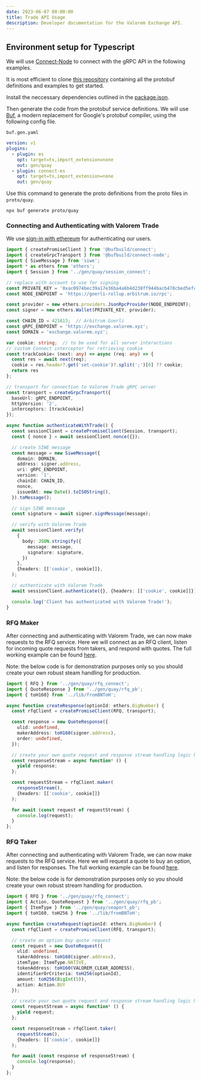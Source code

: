 ```yaml
---
date: 2023-06-07 00:00:00
title: Trade API Usage
description: Developer documentation for the Valorem Exchange API.
---
```


## Environment setup for Typescript

We will use [Connect-Node](https://connect.build/docs/node/getting-started) to connect with the gRPC API in the following examples.

It is most efficient to clone [this repository](https://github.com/valorem-labs-inc/exchange-proto/tree/main) containing all the protobuf definitions and examples to get started.

Install the neccessary dependencies outlined in the [package.json](https://github.com/valorem-labs-inc/exchange-proto/blob/rfq-api-usage-examples/package.json).

Then generate the code from the protobuf service definitions. We will use [Buf](https://www.npmjs.com/package/@bufbuild/buf), a modern replacement for Google's protobuf compiler, using the following config file.

`buf.gen.yaml`
```yaml
version: v1
plugins:
  - plugin: es
    opt: target=ts,import_extension=none
    out: gen/quay
  - plugin: connect-es
    opt: target=ts,import_extension=none
    out: gen/quay
```
Use this command to generate the proto definitions from the proto files in `proto/quay`.
```
npx buf generate proto/quay
```


### Connecting and Authenticating with Valorem Trade

We use [sign-in with ethereum](https://docs.login.xyz/) for authenticating our users.

```typescript
import { createPromiseClient } from '@bufbuild/connect';
import { createGrpcTransport } from '@bufbuild/connect-node';
import { SiweMessage } from 'siwe';
import * as ethers from 'ethers';
import { Session } from '../gen/quay/session_connect';

// replace with account to use for signing
const PRIVATE_KEY = '0xac0974bec39a17e36ba4a6b4d238ff944bacb478cbed5efcae784d7bf4f2ff80';
const NODE_ENDPOINT = 'https://goerli-rollup.arbitrum.io/rpc';

const provider = new ethers.providers.JsonRpcProvider(NODE_ENDPOINT);
const signer = new ethers.Wallet(PRIVATE_KEY, provider);

const CHAIN_ID = 421613;  // Arbitrum Goerli
const gRPC_ENDPOINT = 'https://exchange.valorem.xyz';
const DOMAIN = 'exchange.valorem.xyz';

var cookie: string;  // to be used for all server interactions
// custom Connect interceptor for retrieving cookie
const trackCookie= (next: any) => async (req: any) => {
  const res = await next(req);
  cookie = res.header?.get('set-cookie')?.split(';')[0] ?? cookie;
  return res
};

// transport for connection to Valorem Trade gRPC server
const transport = createGrpcTransport({
  baseUrl: gRPC_ENDPOINT,
  httpVersion: '2',
  interceptors: [trackCookie]
});

async function authenticateWithTrade() {
  const sessionClient = createPromiseClient(Session, transport);
  const { nonce } = await sessionClient.nonce({});

  // create SIWE message
  const message = new SiweMessage({
    domain: DOMAIN,
    address: signer.address,
    uri: gRPC_ENDPOINT,
    version: '1',
    chainId: CHAIN_ID,
    nonce,
    issuedAt: new Date().toISOString(),
  }).toMessage();

  // sign SIWE message
  const signature = await signer.signMessage(message);

  // verify with Valorem Trade
  await sessionClient.verify(
    {
      body: JSON.stringify({
        message: message,
        signature: signature,
      })
    },
    {headers: [['cookie', cookie]]},
  );

  // authenticate with Valorem Trade
  await sessionClient.authenticate({}, {headers: [['cookie', cookie]]});

  console.log('Client has authenticated with Valorem Trade!');
}
```

### RFQ Maker

After connecting and authenticating with Valorem Trade, we can now make requests to the RFQ service.
Here we will connect as an RFQ client, listen for incoming quote requests from takers, and respond with quotes. The full working example can be found [here](https://github.com/valorem-labs-inc/exchange-proto/blob/main/examples/RFQ_maker.ts).

Note: the below code is for demonstration purposes only so you should create your own robust steam handling for production.

```typescript
import { RFQ } from '../gen/quay/rfq_connect';
import { QuoteResponse } from '../gen/quay/rfq_pb';
import { toH160} from '../lib/fromBNToH';

async function createResponse(optionId: ethers.BigNumber) {
  const rfqClient = createPromiseClient(RFQ, transport);

  const response = new QuoteResponse({ 
    ulid: undefined,
    makerAddress: toH160(signer.address),
    order: undefined,
  });

  // create your own quote request and response stream handling logic here
  const responseStream = async function* () {
    yield response;
  };

  const requestStream = rfqClient.maker(
    responseStream(),
    {headers: [['cookie', cookie]]}
  );

  for await (const request of requestStream) {
    console.log(request);
  }
};

```

### RFQ Taker

After connecting and authenticating with Valorem Trade, we can now make requests to the RFQ service.
Here we will request a quote to buy an option, and listen for responses. The full working example can be found [here](https://github.com/valorem-labs-inc/exchange-proto/blob/main/examples/RFQ_taker.ts).

Note: the below code is for demonstration purposes only so you should create your own robust stream handling for production.

```typescript
import { RFQ } from '../gen/quay/rfq_connect';
import { Action, QuoteRequest } from '../gen/quay/rfq_pb';
import { ItemType } from '../gen/quay/seaport_pb';
import { toH160, toH256 } from '../lib/fromBNToH';

async function createRequest(optionId: ethers.BigNumber) {
  const rfqClient = createPromiseClient(RFQ, transport);

  // create an option buy quote request 
  const request = new QuoteRequest({
    ulid: undefined,
    takerAddress: toH160(signer.address),
    itemType: ItemType.NATIVE,
    tokenAddress: toH160(VALOREM_CLEAR_ADDRESS),
    identifierOrCriteria: toH256(optionId),
    amount: toH256(BigInt(5)),
    action: Action.BUY
  });

  // create your own quote request and response stream handling logic here
  const requestStream = async function* () {
    yield request;
  };

  const responseStream = rfqClient.taker(
    requestStream(), 
    {headers: [['cookie', cookie]]}
  );

  for await (const response of responseStream) {
    console.log(response);
  }
};
```
